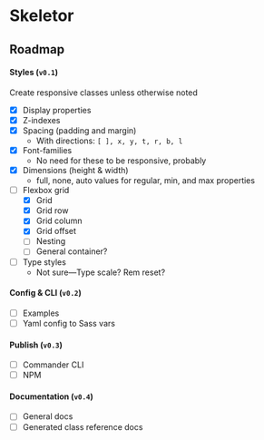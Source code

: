 # Skeletor

## Roadmap

#### Styles (`v0.1`)

Create responsive classes unless otherwise noted

- [x] Display properties
- [x] Z-indexes
- [x] Spacing (padding and margin)
  - With directions: `[ ], x, y, t, r, b, l`
- [x] Font-families
  - No need for these to be responsive, probably
- [x] Dimensions (height & width)
  - full, none, auto values for regular, min, and max properties
- [ ] Flexbox grid
  - [x] Grid
  - [x] Grid row
  - [x] Grid column
  - [x] Grid offset
  - [ ] Nesting
  - [ ] General container?
- [ ] Type styles
  - Not sure—Type scale? Rem reset?

#### Config & CLI (`v0.2`)

- [ ] Examples
- [ ] Yaml config to Sass vars

#### Publish (`v0.3`)

- [ ] Commander CLI
- [ ] NPM

#### Documentation (`v0.4`)

- [ ] General docs
- [ ] Generated class reference docs
